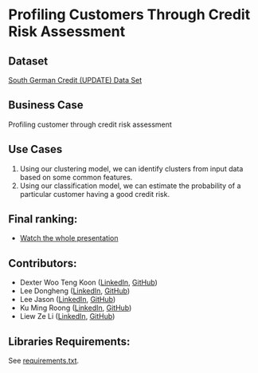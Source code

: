 # Profiling Customers Through Credit Risk Assessment
## Dataset
[South German Credit (UPDATE) Data Set](https://archive.ics.uci.edu/ml/datasets/South+German+Credit+%28UPDATE%29)

## Business Case
Profiling customer through credit risk assessment

## Use Cases
1. Using our clustering model, we can identify clusters from input data based on some common features. 
2. Using our classification model, we can estimate the probability of a particular customer having a good credit risk.

## Final ranking: 
* [Watch the whole presentation](https://drive.google.com/drive/folders/1bzjRO5fRj4Tuu8V_fZhjJ4UI4G-z8TpQ)

## Contributors: 
* Dexter Woo Teng Koon ([LinkedIn](https://www.linkedin.com/in/dexterwootengkoon/), [GitHub](https://github.com/Dexter-WOO))
* Lee Dongheng ([LinkedIn](https://www.linkedin.com/in/lee-dongheng-3a09aa216/), [GitHub](https://github.com/donghenglee))
* Lee Jason ([LinkedIn](https://www.linkedin.com/in/lee-js/), [GitHub](https://github.com/JsLeeeee))
* Ku Ming Roong ([LinkedIn](https://www.linkedin.com/in/mrku/), [GitHub](https://github.com/RonKu01))
* Liew Ze Li ([LinkedIn](https://www.linkedin.com/in/zeliliew/), [GitHub](https://github.com/zeliliew))

## Libraries Requirements:
See [requirements.txt](https://github.com/Dexter-WOO/Profiling-Customers-Through-Credit-Risk-Assessment/blob/main/requirements.txt).
